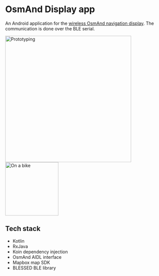 # OsmAnd Display app
An Android application for the [wireless OsmAnd navigation display](https://github.com/Radiokot/osmand-display).
The communication is done over the BLE serial.

<p float="left">
  <img src="https://user-images.githubusercontent.com/5675681/210539138-c739653d-2bbe-474f-b061-48d86704e82c.png" width="400" alt="Prototyping"/>
  <img src="https://user-images.githubusercontent.com/5675681/210539040-98e129a2-e714-4e51-86d5-f5c6a99e340d.png" width="169" alt="On a bike"/>
</p>

## Tech stack
- Kotlin
- RxJava
- Koin dependency injection
- OsmAnd AIDL interface
- Mapbox map SDK
- BLESSED BLE library
